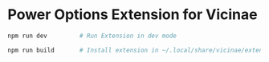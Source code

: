 # Power Options Extension for Vicinae

```bash
npm run dev         # Run Extension in dev mode
```


```bash
npm run build       # Install extension in ~/.local/share/vicinae/extensions
```
